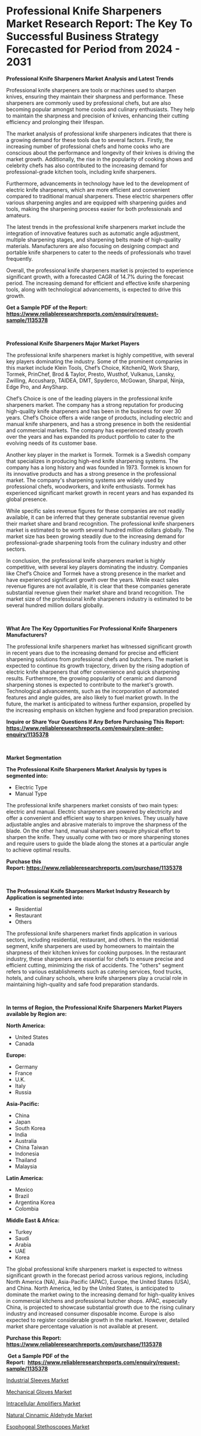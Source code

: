 <p><h1>Professional Knife Sharpeners Market Research Report: The Key To Successful Business Strategy Forecasted for Period from 2024 - 2031</h1></p><p><strong>Professional Knife Sharpeners Market Analysis and Latest Trends</strong></p>
<p><p>Professional knife sharpeners are tools or machines used to sharpen knives, ensuring they maintain their sharpness and performance. These sharpeners are commonly used by professional chefs, but are also becoming popular amongst home cooks and culinary enthusiasts. They help to maintain the sharpness and precision of knives, enhancing their cutting efficiency and prolonging their lifespan.</p><p>The market analysis of professional knife sharpeners indicates that there is a growing demand for these tools due to several factors. Firstly, the increasing number of professional chefs and home cooks who are conscious about the performance and longevity of their knives is driving the market growth. Additionally, the rise in the popularity of cooking shows and celebrity chefs has also contributed to the increasing demand for professional-grade kitchen tools, including knife sharpeners.</p><p>Furthermore, advancements in technology have led to the development of electric knife sharpeners, which are more efficient and convenient compared to traditional manual sharpeners. These electric sharpeners offer various sharpening angles and are equipped with sharpening guides and tools, making the sharpening process easier for both professionals and amateurs.</p><p>The latest trends in the professional knife sharpeners market include the integration of innovative features such as automatic angle adjustment, multiple sharpening stages, and sharpening belts made of high-quality materials. Manufacturers are also focusing on designing compact and portable knife sharpeners to cater to the needs of professionals who travel frequently.</p><p>Overall, the professional knife sharpeners market is projected to experience significant growth, with a forecasted CAGR of 14.7% during the forecast period. The increasing demand for efficient and effective knife sharpening tools, along with technological advancements, is expected to drive this growth.</p></p>
<p><strong>Get a Sample PDF of the Report:&nbsp; <a href="https://www.reliableresearchreports.com/enquiry/request-sample/1135378">https://www.reliableresearchreports.com/enquiry/request-sample/1135378</a></strong></p>
<p>&nbsp;</p>
<p><strong>Professional Knife Sharpeners Major Market Players</strong></p>
<p><p>The professional knife sharpeners market is highly competitive, with several key players dominating the industry. Some of the prominent companies in this market include Klein Tools, Chef’s Choice, KitchenIQ, Work Sharp, Tormek, PrinChef, Brod & Taylor, Presto, Wusthof, Vulkanus, Lansky, Zwilling, Accusharp, TAIDEA, DMT, Spyderco, McGowan, Sharpal, Ninja, Edge Pro, and AnySharp.</p><p>Chef’s Choice is one of the leading players in the professional knife sharpeners market. The company has a strong reputation for producing high-quality knife sharpeners and has been in the business for over 30 years. Chef’s Choice offers a wide range of products, including electric and manual knife sharpeners, and has a strong presence in both the residential and commercial markets. The company has experienced steady growth over the years and has expanded its product portfolio to cater to the evolving needs of its customer base.</p><p>Another key player in the market is Tormek. Tormek is a Swedish company that specializes in producing high-end knife sharpening systems. The company has a long history and was founded in 1973. Tormek is known for its innovative products and has a strong presence in the professional market. The company's sharpening systems are widely used by professional chefs, woodworkers, and knife enthusiasts. Tormek has experienced significant market growth in recent years and has expanded its global presence.</p><p>While specific sales revenue figures for these companies are not readily available, it can be inferred that they generate substantial revenue given their market share and brand recognition. The professional knife sharpeners market is estimated to be worth several hundred million dollars globally. The market size has been growing steadily due to the increasing demand for professional-grade sharpening tools from the culinary industry and other sectors.</p><p>In conclusion, the professional knife sharpeners market is highly competitive, with several key players dominating the industry. Companies like Chef’s Choice and Tormek have a strong presence in the market and have experienced significant growth over the years. While exact sales revenue figures are not available, it is clear that these companies generate substantial revenue given their market share and brand recognition. The market size of the professional knife sharpeners industry is estimated to be several hundred million dollars globally.</p></p>
<p>&nbsp;</p>
<p><strong>What Are The Key Opportunities For Professional Knife Sharpeners Manufacturers?</strong></p>
<p><p>The professional knife sharpeners market has witnessed significant growth in recent years due to the increasing demand for precise and efficient sharpening solutions from professional chefs and butchers. The market is expected to continue its growth trajectory, driven by the rising adoption of electric knife sharpeners that offer convenience and quick sharpening results. Furthermore, the growing popularity of ceramic and diamond sharpening stones is expected to contribute to the market's growth. Technological advancements, such as the incorporation of automated features and angle guides, are also likely to fuel market growth. In the future, the market is anticipated to witness further expansion, propelled by the increasing emphasis on kitchen hygiene and food preparation precision.</p></p>
<p><strong>Inquire or Share Your Questions If Any Before Purchasing This Report: <a href="https://www.reliableresearchreports.com/enquiry/pre-order-enquiry/1135378">https://www.reliableresearchreports.com/enquiry/pre-order-enquiry/1135378</a></strong></p>
<p>&nbsp;</p>
<p><strong>Market Segmentation</strong></p>
<p><strong>The Professional Knife Sharpeners Market Analysis by types is segmented into:</strong></p>
<p><ul><li>Electric Type</li><li>Manual Type</li></ul></p>
<p><p>The professional knife sharpeners market consists of two main types: electric and manual. Electric sharpeners are powered by electricity and offer a convenient and efficient way to sharpen knives. They usually have adjustable angles and abrasive materials to improve the sharpness of the blade. On the other hand, manual sharpeners require physical effort to sharpen the knife. They usually come with two or more sharpening stones and require users to guide the blade along the stones at a particular angle to achieve optimal results.</p></p>
<p><strong>Purchase this Report:&nbsp;<a href="https://www.reliableresearchreports.com/purchase/1135378">https://www.reliableresearchreports.com/purchase/1135378</a></strong></p>
<p>&nbsp;</p>
<p><strong>The Professional Knife Sharpeners Market Industry Research by Application is segmented into:</strong></p>
<p><ul><li>Residential</li><li>Restaurant</li><li>Others</li></ul></p>
<p><p>The professional knife sharpeners market finds application in various sectors, including residential, restaurant, and others. In the residential segment, knife sharpeners are used by homeowners to maintain the sharpness of their kitchen knives for cooking purposes. In the restaurant industry, these sharpeners are essential for chefs to ensure precise and efficient cutting, minimizing the risk of accidents. The "others" segment refers to various establishments such as catering services, food trucks, hotels, and culinary schools, where knife sharpeners play a crucial role in maintaining high-quality and safe food preparation standards.</p></p>
<p>&nbsp;</p>
<p><strong>In terms of Region, the Professional Knife Sharpeners Market Players available by Region are:</strong></p>
<p>
    <p> <strong> North America: </strong>
        <ul>
            <li>United States</li>
            <li>Canada</li>
        </ul>
        </p> 
    <p> <strong> Europe: </strong>
        <ul>
            <li>Germany</li>
            <li>France</li>
            <li>U.K.</li>
            <li>Italy</li>
            <li>Russia</li>
        </ul>
        </p> 
    <p> <strong> Asia-Pacific: </strong>
        <ul>
            <li>China</li>
            <li>Japan</li>
            <li>South Korea</li>
            <li>India</li>
            <li>Australia</li>
            <li>China Taiwan</li>
            <li>Indonesia</li>
            <li>Thailand</li>
            <li>Malaysia</li>
        </ul>
        </p> 
    <p> <strong> Latin America: </strong>
        <ul>
            <li>Mexico</li>
            <li>Brazil</li>
            <li>Argentina Korea</li>
            <li>Colombia</li>
        </ul>
        </p> 
    <p> <strong> Middle East & Africa: </strong>
        <ul>
            <li>Turkey</li>
            <li>Saudi</li>
            <li>Arabia</li>
            <li>UAE</li>
            <li>Korea</li>
        </ul>
    </p>
    </p>
<p><p>The global professional knife sharpeners market is expected to witness significant growth in the forecast period across various regions, including North America (NA), Asia-Pacific (APAC), Europe, the United States (USA), and China. North America, led by the United States, is anticipated to dominate the market owing to the increasing demand for high-quality knives in commercial kitchens and professional butcher shops. APAC, especially China, is projected to showcase substantial growth due to the rising culinary industry and increased consumer disposable income. Europe is also expected to register considerable growth in the market. However, detailed market share percentage valuation is not available at present.</p></p>
<p><strong>Purchase this Report: <a href="https://www.reliableresearchreports.com/purchase/1135378">https://www.reliableresearchreports.com/purchase/1135378</a></strong></p>
<p>&nbsp;<strong>Get a Sample PDF of the Report:&nbsp;&nbsp;<a href="https://www.reliableresearchreports.com/enquiry/request-sample/1135378">https://www.reliableresearchreports.com/enquiry/request-sample/1135378</a></strong></p>
<p><strong></strong></p>
<p><p><a href="https://github.com/Chiragrp26/Market-Research-Report-List-2/blob/main/industrial-sleeves-market.md">Industrial Sleeves Market</a></p><p><a href="https://github.com/santosh758595/Market-Research-Report-List-2/blob/main/mechanical-gloves-market.md">Mechanical Gloves Market</a></p><p><a href="https://issuu.com/reportprime-2/docs/intracellular-amplifiers-market-size-2030.pptx">Intracellular Amplifiers Market</a></p><p><a href="https://www.linkedin.com/pulse/natural-cinnamic-aldehyde-market-insights-players-forecast-aknge/">Natural Cinnamic Aldehyde Market</a></p><p><a href="https://issuu.com/reportprime-2/docs/esophogeal-stethoscopes-market-size-2030.pptx">Esophogeal Stethoscopes Market</a></p></p>